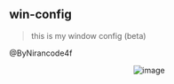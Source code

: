 ## win-config

>this is my window config (beta)

@ByNirancode4f



<p align="center">
	<img alt="image" src="https://user-images.githubusercontent.com/78076796/180936261-2e0db6b6-0e94-4640-a6ff-bbfe71fc4161.png">
</p>


